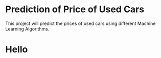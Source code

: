 # Prediction of Price of Used Cars
This project will predict the prices of used cars using different Machine Learning Algorithms. 
<h1> Hello <h1>
